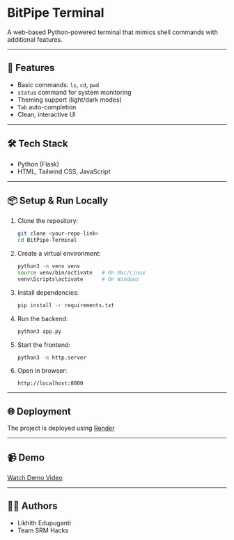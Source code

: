 # BitPipe Terminal

A web-based Python-powered terminal that mimics shell commands with additional features.

---

## 🚀 Features
- Basic commands: `ls`, `cd`, `pwd`
- `status` command for system monitoring
- Theming support (light/dark modes)
- `Tab` auto-completion
- Clean, interactive UI

---

## 🛠 Tech Stack
- Python (Flask)
- HTML, Tailwind CSS, JavaScript

---

## 📦 Setup & Run Locally
1. Clone the repository:
   ```bash
   git clone <your-repo-link>
   cd BitPipe-Terminal
   ```
2. Create a virtual environment:
   ```bash
   python3 -m venv venv
   source venv/bin/activate   # On Mac/Linux
   venv\Scripts\activate      # On Windows
   ```
3. Install dependencies:
   ```bash
   pip install -r requirements.txt
   ```
4. Run the backend:
   ```bash
   python3 app.py
   ```
5. Start the frontend:
   ```bash
   python3 -m http.server
   ```
6. Open in browser:
   ```
   http://localhost:8000
   ```

---

## 🌐 Deployment
The project is deployed using [Render](https://bitpipe-terminal.onrender.com)  

---

## 📹 Demo
[Watch Demo Video](https://drive.google.com/file/d/1BFDY-LYu1WSgZ56oA7MGdPX0pEqtyb2w/view?usp=sharing)

---

## 👨‍💻 Authors
- Likhith Edupuganti
- Team SRM Hacks
